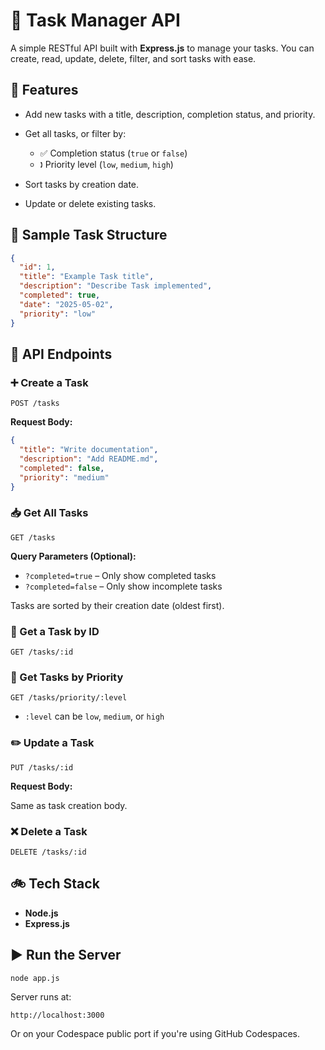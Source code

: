# 📝 Task Manager API

A simple RESTful API built with **Express.js** to manage your tasks. You can create, read, update, delete, filter, and sort tasks with ease.

## 🚀 Features

* Add new tasks with a title, description, completion status, and priority.
* Get all tasks, or filter by:

  * ✅ Completion status (`true` or `false`)
  * 🕽 Priority level (`low`, `medium`, `high`)
* Sort tasks by creation date.
* Update or delete existing tasks.

## 📆 Sample Task Structure

```json
{
  "id": 1,
  "title": "Example Task title",
  "description": "Describe Task implemented",
  "completed": true,
  "date": "2025-05-02",
  "priority": "low"
}
```

## 📡 API Endpoints

### ➕ Create a Task

```
POST /tasks
```

**Request Body:**

```json
{
  "title": "Write documentation",
  "description": "Add README.md",
  "completed": false,
  "priority": "medium"
}
```

### 📥 Get All Tasks

```
GET /tasks
```

**Query Parameters (Optional):**

* `?completed=true` – Only show completed tasks
* `?completed=false` – Only show incomplete tasks

Tasks are sorted by their creation date (oldest first).

### 🎯 Get a Task by ID

```
GET /tasks/:id
```

### 🌺 Get Tasks by Priority

```
GET /tasks/priority/:level
```

* `:level` can be `low`, `medium`, or `high`

### ✏️ Update a Task

```
PUT /tasks/:id
```

**Request Body:**

Same as task creation body.

### ❌ Delete a Task

```
DELETE /tasks/:id
```

## 🚲 Tech Stack

* **Node.js**
* **Express.js**

## ▶️ Run the Server

```bash
node app.js
```

Server runs at:

```
http://localhost:3000
```

Or on your Codespace public port if you're using GitHub Codespaces.

